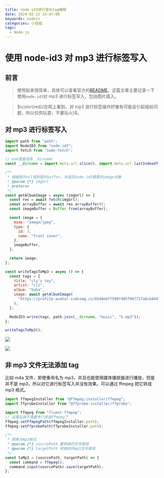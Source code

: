 ```yaml
---
title: node-id3进行音乐tag编辑
date: 2024-02-23 14:47:00
keywords: nodejs
categories: 小技能
tags:
  - Node.js
---
```


# 使用 node-id3 对 mp3 进行标签写入

## 前言

> 使用起来很简单，具体可以查看官方的[README](https://github.com/Zazama/node-id3)。这篇文章主要记录一下使用`node-id3`对 mp3 进行标签写入，包括图片插入。

> $\color{red}{在网上看到，对 mp3 进行标签操作好像有可能会引起版权问题，所以仅供玩耍，不要玩火}$。

## 对 mp3 进行标签写入

```js
import path from "path";
import NodeID3 from "node-id3";
import fetch from "node-fetch";

// esm里面没有__dirname
const __dirname = import.meta.url.slice(8, import.meta.url.lastIndexOf("/"));

/**
 * 根据图片url得到图片buffer，并返回node-id3需要的image对象
 * @param {*} imgUrl
 * @returns
 */
const getAlbumImage = async (imgUrl) => {
  const res = await fetch(imgUrl);
  const arrayBuffer = await res.arrayBuffer();
  const imageBuffer = Buffer.from(arrayBuffer);

  const image = {
    mime: "image/jpeg",
    type: {
      id: 3,
      name: "front cover",
    },
    imageBuffer,
  };

  return image;
};

const writeTagsToMp3 = async () => {
  const tags = {
    title: "clz's toy",
    artist: "clz",
    album: "haha",
    image: await getAlbumImage(
      "https://profile-avatar.csdnimg.cn/8540ebf7598f4057967727a8cb84474e_chilanzi.jpg"
    ),
  };

  NodeID3.write(tags, path.join(__dirname, "music", "b.mp3"));
};

writeTagsToMp3();
```

![](https://www.clzczh.top/CLZ_img/images/202402231420662.png)

![](https://www.clzczh.top/CLZ_img/images/202402231433032.png)

## 非 mp3 文件无法添加 tag

比如 m4a 文件，即使重命名为 mp3，并且也能使用媒体播放器进行播放，但是并不是 mp3，所以对它进行标签写入并没有效果。可以通过 ffmpeg 把它转成 mp3 格式。

```js
import ffmpegInstaller from "@ffmpeg-installer/ffmpeg";
import ffprobeInstaller from "@ffprobe-installer/ffprobe";

import ffmpeg from "fluent-ffmpeg";
// 设置后就不需要专门安装ffmpeg了
ffmpeg.setFfmpegPath(ffmpegInstaller.path);
ffmpeg.setFfprobePath(ffprobeInstaller.path);

/**
 * 转换为mp3格式
 * @param {*} sourcePath 要转换的文件路径
 * @param {*} targetPath 转换好的mp3文件路径
 */
const toMp3 = (sourcePath, targetPath) => {
  const command = ffmpeg();
  command.input(sourcePath).save(targetPath);
};
```
